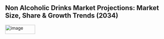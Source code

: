 <h2><strong>Non Alcoholic Drinks Market Projections: Market Size, Share & Growth Trends (2034)</strong></h2>
<img width="97" height="30" alt="image" src="https://github.com/user-attachments/assets/c3dcb22a-0d01-45aa-8b26-e9566b64b946" />
